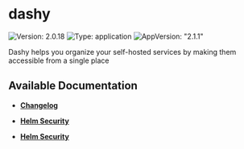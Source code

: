# dashy

![Version: 2.0.18](https://img.shields.io/badge/Version-2.0.18-informational?style=flat-square) ![Type: application](https://img.shields.io/badge/Type-application-informational?style=flat-square) ![AppVersion: "2.1.1"](https://img.shields.io/badge/AppVersion-"2.1.1"-informational?style=flat-square)

Dashy helps you organize your self-hosted services by making them accessible from a single place

## Available Documentation

- [**Changelog**](CHANGELOG)

- [**Helm Security**](container-security)

- [**Helm Security**](helm-security)

